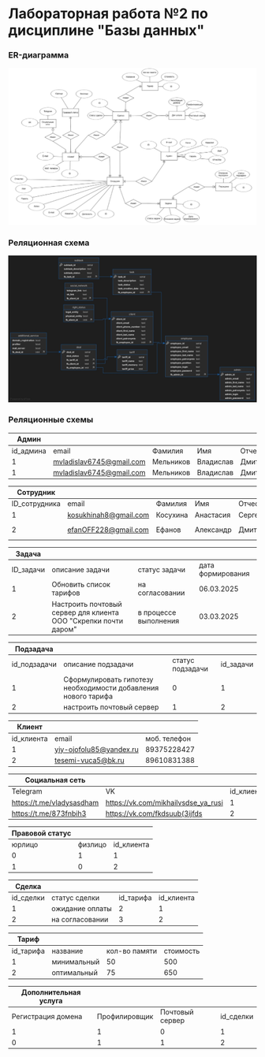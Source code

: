 # Лабораторная работа №2 по дисциплине "Базы данных"

### ER-диаграмма
![ER-диаграмма](/db_lab_2/image.png)

### Реляционная схема
![Реляционная схема](/db_lab_3/relational_schema.jpg)

### Реляционные схемы

| Админ     |                          |           |           |            |             |            |               |
|-----------|--------------------------|-----------|-----------|------------|-------------|------------|---------------|
| id_админа | email                    | Фамилия   | Имя       | Отчество   | логин       | пароль     | id_сотрудника |
| 1         | mvladislav6745@gmail.com | Мельников | Владислав | Дмитриевич | mvlad_12317 | j7TG8)spRw | 1             |
| 1         | mvladislav6745@gmail.com | Мельников | Владислав | Дмитриевич | mvlad_12317 | j7TG8)spRw | 2             |


| Сотрудник     |                       |          |            |            |                    |            |            |           |            |           |
|---------------|-----------------------|----------|------------|------------|--------------------|------------|------------|-----------|------------|-----------|
| ID_сотрудника | email                 | Фамилия  | Имя        | Отчество   | Должность          | логин      | пароль     | id_задачи | id_клиента | id_сделки |
| 1             | kosukhinah8@gmail.com | Косухина | Анастасия  | Сергеевна  | менеджер           | n8nastya13 | 8IL;ie.g[! | 1         | 1          | 1         |
| 2             | efanOFF228@gmail.com  | Ефанов   | Александр  | Дмитриевич | бэкенд разработчик | shullya_15 | Q*QN%hw7t3 | 2         | 2          | 2         |



| Задача    |                                                                 |                       |                    |
|-----------|-----------------------------------------------------------------|-----------------------|--------------------|
| ID_задачи | описание задачи                                                 | статус задачи         | дата формирования  |
| 1         | Обновить список тарифов                                         | на согласовании       | 06.03.2025         |
| 2         | Настроить почтовый сервер для клиента ООО "Скрепки почти даром" | в процессе выполнения | 03.03.2025         |


| Подзадача    |                                                                |                  |            |
|--------------|----------------------------------------------------------------|------------------|------------|
| id_подзадачи | описание подзадачи                                             | статус подзадачи | id_задачи  |
| 1            | Сформулировать гипотезу необходимости добавления нового тарифа | 0                | 1          |
| 2            | настроить почтовый сервер                                      | 1                | 2          |


| Клиент     |                         |              |
|------------|-------------------------|--------------|
| id_клиента | email                   | моб. телефон |
| 1          | yiy-ojofolu85@yandex.ru | 89375228427  |
| 2          | tesemi-vuca5@bk.ru      | 89610831388  |

| Социальная сеть           |                                     |             |
|---------------------------|-------------------------------------|-------------|
| Telegram                  | VK                                  | id_клиента  |
| https://t.me/vladysasdham | https://vk.com/mikhailvsdse_ya_rusi | 1           |
| https://t.me/873fnbih3    | https://vk.com/fkdsuub(3ijfds       | 2           |


| Правовой статус |         |             |
|-----------------|---------|-------------|
| юрлицо          | физлицо | id_клиента  |
| 0               | 1       | 1           |
| 1               | 0       | 2           |

| Сделка    |                 |           |             |
|-----------|-----------------|-----------|-------------|
| id_сделки | статус сделки   | id_тарифа | id_клиента  |
| 1         | ожидание оплаты | 2         | 1           |
| 2         | на согласовании | 3         | 2           |


| Тариф     |             |               |            |
|-----------|-------------|---------------|------------|
| id_тарифа | название    | кол-во памяти | стоимость  |
| 1         | минимальный | 50            | 500        |
| 2         | оптимальный | 75            | 650        |


| Дополнительная услуга |               |                 |            |
|-----------------------|---------------|-----------------|------------|
| Регистрация домена    | Профилировщик | Почтовый сервер | id_сделки  |
| 1                     | 1             | 0               | 1          |
| 0                     | 1             | 1               | 2          |

